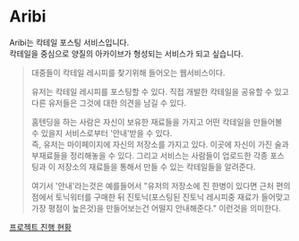 # Aribi
Aribi는 칵테일 포스팅 서비스입니다.  
칵테일을 중심으로 양질의 아카이브가 형성되는 서비스가 되고 싶습니다.

> 대중들이 칵테일 레시피를 찾기위해 들어오는 웹서비스이다.
> 
> 유저는 칵테일 레시피를 포스팅할 수 있다.
> 직접 개발한 칵테일을 공유할 수 있고 다른 유저들은 그것에 대한 의견을 남길 수 있다.
> 
> 홈텐딩을 하는 사람은 자신이 보유한 재료들을 가지고 어떤 칵테일을 만들어볼 수 있을지
> 서비스로부터 '안내'받을 수 있다.   
> 즉, 유저는 마이페이지에 자신의 저장소를 가지고 있다. 이곳에 자신이 가진 술과 부재료들을 정리해놓을 수 있다. 그리고 서비스는 사람들이 업로드한 각종 포스팅과 이 저장소의 재료들을 통해서 만들 수 있는 칵테일들을 알려준다.  
> 
> 여기서 '안내'라는것은 예를들어서 "유저의 저장소에 진 한병이 있다면 근처 편의점에서 토닉워터를 구매한 뒤 진토닉(포스팅된 진토닉 레시피중 재료가 들어맞고 가장 평점이 높은것)을 만들어보는건 어떨지 안내해준다." 이런것을 의미한다.

[프로젝트 진행 현황](https://clomia.notion.site/88a0a4cfe24749beb986441c476555c5)